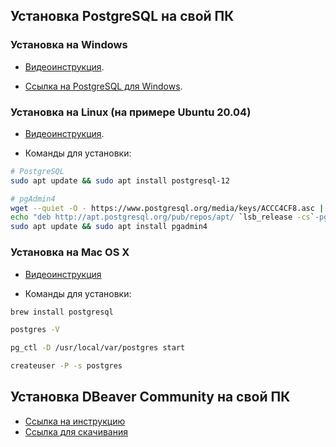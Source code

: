 ## Установка PostgreSQL на свой ПК

### Установка на Windows

- [Видеоинструкция](https://embed.new.video/uyjUq9B3qYo6BbbkzG71Ny).

- [Ссылка на PostgreSQL для Windows](https://www.enterprisedb.com/downloads/postgres-postgresql-downloads).

### Установка на Linux (на примере Ubuntu 20.04)

- [Видеоинструкция](https://embed.new.video/cRQW4Z2YnxZUxzKRLWwnPF).

- Команды для установки:

```bash
# PostgreSQL
sudo apt update && sudo apt install postgresql-12

# pgAdmin4
wget --quiet -O - https://www.postgresql.org/media/keys/ACCC4CF8.asc | sudo apt-key add -
echo "deb http://apt.postgresql.org/pub/repos/apt/ `lsb_release -cs`-pgdg main" |sudo tee  /etc/apt/sources.list.d/pgdg.list
sudo apt update && sudo apt install pgadmin4
```

### Установка на Mac OS X

- [Видеоинструкция](https://clck.ru/32zuuG)

- Команды для установки:

```bash
brew install postgresql

postgres -V

pg_ctl -D /usr/local/var/postgres start

createuser -P -s postgres
```

## Установка DBeaver Community на свой ПК

- [Ссылка на инструкцию](https://github.com/netology-code/sqlpy-code/blob/main/02/DBeaver.md)
- [Ссылка для скачивания](https://dbeaver.io/download/)
